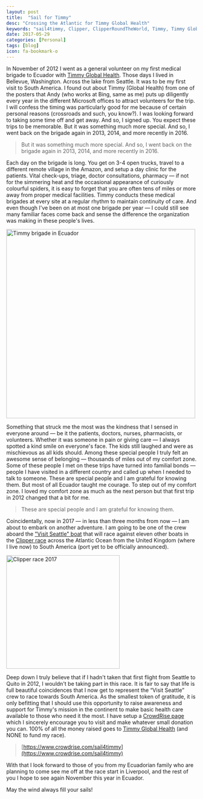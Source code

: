 ```yaml
---
layout: post
title:  "Sail for Timmy"
desc: "Crossing the Atlantic for Timmy Global Health"
keywords: "sail4timmy, Clipper, ClipperRoundTheWorld, Timmy, Timmy Global Health, Atlantic Ocean, 2017"
date: 2017-05-29
categories: [Personal]
tags: [blog]
icon: fa-bookmark-o
---
```


In November of 2012 I went as a general volunteer on my first medical brigade to Ecuador with [Timmy Global Health](http://timmyglobalhealth.org). Those days I lived in Bellevue, Washington. Across the lake from Seattle. It was to be my first visit to South America. I found out about Timmy (Global Health) from one of the posters that Andy (who works at Bing, same as me) puts up diligently every year in the different Microsoft offices to attract volunteers for the trip. I will confess the timing was particularly good for me because of certain personal reasons (crossroads and such, you know?). I was looking forward to taking some time off and get away. And so, I signed up. You expect these trips to be memorable. But it was something much more special. And so, I went back on the brigade again in 2013, 2014, and more recently in 2016.

>
> But it was something much more special. And so, I went back on the brigade again in 2013, 2014, and more recently in 2016.
>

Each day on the brigade is long. You get on 3-4 open trucks, travel to a different remote village in the Amazon, and setup a day clinic for the patients. Vital check-ups, triage, doctor consultations, pharmacy — if not for the simmering heat and the occasional appearance of curiously colourful spiders, it is easy to forget that you are often tens of miles or more away from proper medical facilities. Timmy conducts these medical brigades at every site at a regular rhythm to maintain continuity of care. And even though I've been on at most one brigade per year — I could still see many familiar faces come back and sense the difference the organization was making in these people's lives.

<img src="https://bmitra-msft.github.io/static/img/blog/sail4timmy-1.png" alt="Timmy brigade in Ecuador" style="width: 500px;" align="middle"/>

Something that struck me the most was the kindness that I sensed in everyone around — be it the patients, doctors, nurses, pharmacists, or volunteers. Whether it was someone in pain or giving care — I always spotted a kind smile on everyone's face. The kids still laughed and were as mischievous as all kids should. Among these special people I truly felt an awesome sense of belonging — thousands of miles out of my comfort zone. Some of these people I met on these trips have turned into familial bonds — people I have visited in a different country and called up when I needed to talk to someone. These are special people and I am grateful for knowing them. But most of all Ecuador taught me courage. To step out of my comfort zone. I loved my comfort zone as much as the next person but that first trip in 2012 changed that a bit for me.

>
> These are special people and I am grateful for knowing them.
>

Coincidentally, now in 2017 — in less than three months from now — I am about to embark on another adventure. I am going to be one of the crew aboard the ["Visit Seattle" boat](https://www.clipperroundtheworld.com/team/visit-seattle/crew) that will race against eleven other boats in the [Clipper race]( https://www.clipperroundtheworld.com/about/about-the-race) across the Atlantic Ocean from the United Kingdom (where I live now) to South America (port yet to be officially announced).

<img src="https://bmitra-msft.github.io/static/img/blog/sail4timmy-2.png" alt="Clipper race 2017" style="width: 300px;" align="middle"/>

Deep down I truly believe that if I hadn't taken that first flight from Seattle to Quito in 2012, I wouldn't be taking part in this race. It is fair to say that life is full beautiful coincidences that I now get to represent the “Visit Seattle” crew to race towards South America. As the smallest token of gratitude, it is only befitting that I should use this opportunity to raise awareness and support for Timmy's mission in the continent to make basic health care available to those who need it the most. I have setup a [CrowdRise page](https://www.crowdrise.com/sail4timmy) which I sincerely encourage you to visit and make whatever small donation you can. 100% of all the money raised goes to [Timmy Global Health](http://timmyglobalhealth.org) (and NONE to fund my race).

>
> [https://www.crowdrise.com/sail4timmy](https://www.crowdrise.com/sail4timmy)
>

With that I look forward to those of you from my Ecuadorian family who are planning to come see me off at the race start in Liverpool, and the rest of you I hope to see again November this year in Ecuador.

May the wind always fill your sails!